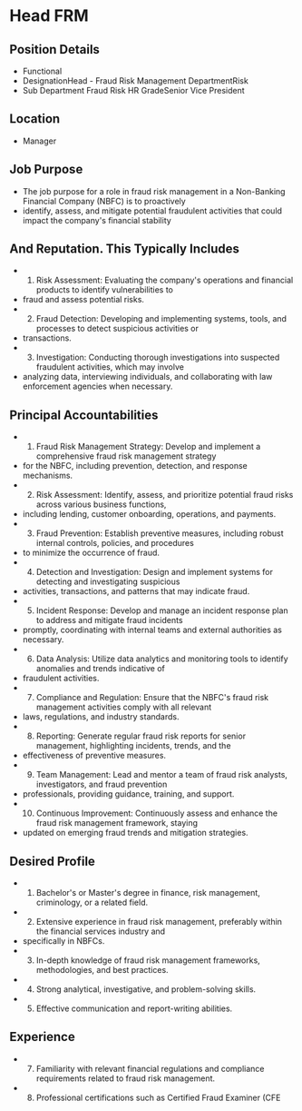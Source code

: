 # Head FRM

## Position Details

* Functional
* DesignationHead - Fraud Risk Management DepartmentRisk
* Sub Department Fraud Risk HR GradeSenior Vice President

## Location

* Manager

## Job Purpose

* The job purpose for a role in fraud risk management in a Non-Banking Financial Company (NBFC) is to proactively
* identify, assess, and mitigate potential fraudulent activities that could impact the company's financial stability

## And Reputation. This Typically Includes

* 1. Risk Assessment: Evaluating the company's operations and financial products to identify vulnerabilities to
* fraud and assess potential risks.
* 2. Fraud Detection: Developing and implementing systems, tools, and processes to detect suspicious activities or
* transactions.
* 3. Investigation: Conducting thorough investigations into suspected fraudulent activities, which may involve
* analyzing data, interviewing individuals, and collaborating with law enforcement agencies when necessary.

## Principal Accountabilities

* 1. Fraud Risk Management Strategy: Develop and implement a comprehensive fraud risk management strategy
* for the NBFC, including prevention, detection, and response mechanisms.
* 2. Risk Assessment: Identify, assess, and prioritize potential fraud risks across various business functions,
* including lending, customer onboarding, operations, and payments.
* 3. Fraud Prevention: Establish preventive measures, including robust internal controls, policies, and procedures
* to minimize the occurrence of fraud.
* 4. Detection and Investigation: Design and implement systems for detecting and investigating suspicious
* activities, transactions, and patterns that may indicate fraud.
* 5. Incident Response: Develop and manage an incident response plan to address and mitigate fraud incidents
* promptly, coordinating with internal teams and external authorities as necessary.
* 6. Data Analysis: Utilize data analytics and monitoring tools to identify anomalies and trends indicative of
* fraudulent activities.
* 7. Compliance and Regulation: Ensure that the NBFC's fraud risk management activities comply with all relevant
* laws, regulations, and industry standards.
* 8. Reporting: Generate regular fraud risk reports for senior management, highlighting incidents, trends, and the
* effectiveness of preventive measures.
* 9. Team Management: Lead and mentor a team of fraud risk analysts, investigators, and fraud prevention
* professionals, providing guidance, training, and support.
* 10. Continuous Improvement: Continuously assess and enhance the fraud risk management framework, staying
* updated on emerging fraud trends and mitigation strategies.

## Desired Profile

* 1. Bachelor's or Master's degree in finance, risk management, criminology, or a related field.
* 2. Extensive experience in fraud risk management, preferably within the financial services industry and
* specifically in NBFCs.
* 3. In-depth knowledge of fraud risk management frameworks, methodologies, and best practices.
* 4. Strong analytical, investigative, and problem-solving skills.
* 5. Effective communication and report-writing abilities.

## Experience

* 7. Familiarity with relevant financial regulations and compliance requirements related to fraud risk management.
* 8. Professional certifications such as Certified Fraud Examiner (CFE
